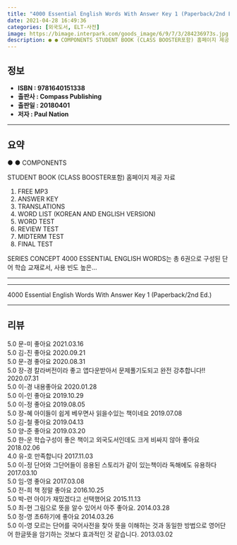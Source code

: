 ```yaml
---
title: "4000 Essential English Words With Answer Key 1 (Paperback/2nd Ed.)"
date: 2021-04-28 16:49:36
categories: [외국도서, ELT-사전]
image: https://bimage.interpark.com/goods_image/6/9/7/3/284236973s.jpg
description: ● ● COMPONENTS STUDENT BOOK (CLASS BOOSTER포함) 홈페이지 제공 자료 1. FREE MP3 2. ANSWER KEY 3. TRANSLATIONS 4. WORD LIST (KOREAN AND ENGLISH VERSION) 5. WORD TEST 6.
---
```


## **정보**

- **ISBN : 9781640151338**
- **출판사 : Compass Publishing**
- **출판일 : 20180401**
- **저자 : Paul Nation**

------



## **요약**

●  ●  COMPONENTS

STUDENT BOOK (CLASS BOOSTER포함)
홈페이지 제공 자료
1. FREE MP3 
2. ANSWER KEY
3. TRANSLATIONS
4. WORD LIST (KOREAN AND ENGLISH VERSION)
5. WORD TEST
6. REVIEW TEST
7. MIDTERM TEST
8. FINAL TEST

SERIES CONCEPT
4000 ESSENTIAL ENGLISH WORDS는 총 6권으로 구성된 단어 학습 교재로서, 사용 빈도 높은... 

------



------


4000 Essential English Words With Answer Key 1 (Paperback/2nd Ed.) 

------


## **리뷰** 

5.0 문-미 좋아요  2021.03.16 <br/>5.0 김-진 좋아요 2020.09.21 <br/>5.0 문-경 좋아요 2020.08.31 <br/>5.0 장-경 칼라버전이라 좋고 앱다운받아서 문제풀기도되고 완전 강추합니다!! 2020.07.31 <br/>5.0 이-경 내용좋아요 2020.01.28 <br/>5.0 이-인 좋아요 2019.10.29 <br/>5.0 이-정 좋아요 2019.08.05 <br/>5.0 장-혜 아이들이 쉽게 베우면사 읽을수있는 책이네요 2019.07.08 <br/>5.0 김-철 좋아요 2019.04.13 <br/>5.0 양-준 좋아요 2019.03.20 <br/>5.0 한-운 학습구성이 좋은 책이고 외국도서인데도 크게 비싸지 않아 좋아요 2018.02.06 <br/>4.0 유-호 만족합니다 2017.11.03 <br/>5.0 이-정 단어와 그단어들이 응용된 스토리가  같이 있는책이라 독해에도 유용하다 2017.03.10 <br/>5.0 임-영 좋아요 2017.03.08 <br/>5.0 전-희 책 정말 좋아요 2016.10.25 <br/>5.0 박-련 아이가 재밌겠다고 선택했어요 2015.11.13 <br/>5.0 최-현 그림으로 뜻을 알수 있어서 아주 좋아요. 2014.03.28 <br/>5.0 정-영 초6하기에 좋아요  2014.03.26 <br/>5.0 이-영 모르는 단어를 국어사전을 찾아 뜻을 이해하는 것과 동일한 방법으로 영어단어 한글뜻을 암기하는 것보다 효과적인 것 같습니다. 2013.03.02 <br/>